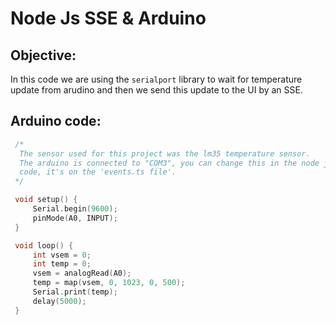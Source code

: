 # Node Js SSE & Arduino

## Objective:
In this code we are using the `serialport` library to wait for temperature update from arudino and then
we send this update to the UI by an SSE. 

## Arduino code:
   ```cpp
    /*
     The sensor used for this project was the lm35 temperature sensor.
     The arduino is connected to "COM3", you can change this in the node js
     code, it's on the 'events.ts file'.
    */

    void setup() {
        Serial.begin(9600);
        pinMode(A0, INPUT);
    }

    void loop() {
        int vsem = 0;
        int temp = 0;
        vsem = analogRead(A0);
        temp = map(vsem, 0, 1023, 0, 500);
        Serial.print(temp);
        delay(5000);
    }